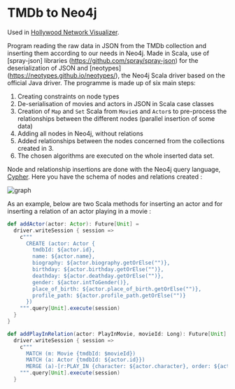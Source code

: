 # TMDb to Neo4j

Used in [Hollywood Network Visualizer](https://github.com/stevenliatti/hollywood-network-visualizer).

Program reading the raw data in JSON from the TMDb collection and inserting them according to our needs in Neo4j. Made in Scala, use of [spray-json] libraries (https://github.com/spray/spray-json) for the deserialization of JSON and [neotypes] (https://neotypes.github.io/neotypes/), the Neo4j Scala driver based on the official Java driver. The programme is made up of six main steps:

1. Creating constraints on node types
2. De-serialisation of movies and actors in JSON in Scala case classes
3. Creation of `Map` and `Set` Scala from `Movie`s and `Actor`s to pre-process the relationships between the different nodes (parallel insertion of some data)
4. Adding all nodes in Neo4j, without relations
5. Added relationships between the nodes concerned from the collections created in 3.
6. The chosen algorithms are executed on the whole inserted data set.

Node and relationship insertions are done with the Neo4j query language, [Cypher](https://neo4j.com/developer/cypher-query-language/). Here you have the schema of nodes and relations created :

![graph](graph.svg)

As an example, below are two Scala methods for inserting an actor and for inserting a relation of an actor playing in a movie :

```scala
def addActor(actor: Actor): Future[Unit] =
  driver.writeSession { session =>
    c"""
      CREATE (actor: Actor {
        tmdbId: ${actor.id},
        name: ${actor.name},
        biography: ${actor.biography.getOrElse("")},
        birthday: ${actor.birthday.getOrElse("")},
        deathday: ${actor.deathday.getOrElse("")},
        gender: ${actor.intToGender()},
        place_of_birth: ${actor.place_of_birth.getOrElse("")},
        profile_path: ${actor.profile_path.getOrElse("")}
      })
    """.query[Unit].execute(session)
  }
}

def addPlayInRelation(actor: PlayInMovie, movieId: Long): Future[Unit] =
  driver.writeSession { session =>
    c"""
      MATCH (m: Movie {tmdbId: $movieId})
      MATCH (a: Actor {tmdbId: ${actor.id}})
      MERGE (a)-[r:PLAY_IN {character: ${actor.character}, order: ${actor.order}}]->(m)
    """.query[Unit].execute(session)
  }
```
